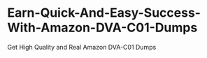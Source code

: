 # Earn-Quick-And-Easy-Success-With-Amazon-DVA-C01-Dumps
Get High Quality and Real Amazon DVA-C01 Dumps
